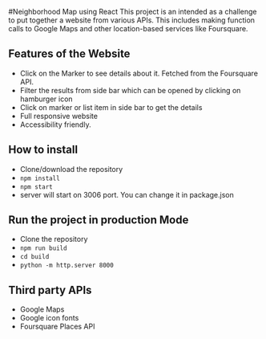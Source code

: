 #Neighborhood Map using React
This project is an  intended as a challenge to put together a website from various APIs. This includes making function calls to Google Maps and other location-based services like Foursquare.

## Features of the Website
- Click on the Marker to see details about it. Fetched from the Foursquare API.
- Filter the results from side bar which can be opened by clicking on hamburger icon
- Click on marker or list item in side bar to get the details
- Full responsive website
- Accessibility friendly.

## How to install
- Clone/download the repository
- `npm install`
- `npm start`
- server will start on 3006 port. You can change it in package.json

## Run the project in production Mode
- Clone the repository
- `npm run build`
- `cd build`
- `python -m http.server 8000`

## Third party APIs
- Google Maps
- Google icon fonts
- Foursquare Places API